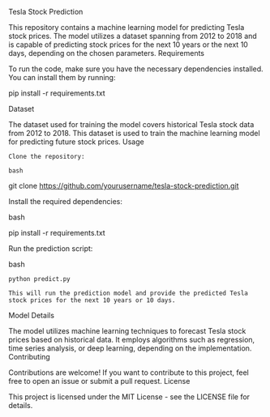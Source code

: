Tesla Stock Prediction

This repository contains a machine learning model for predicting Tesla stock prices. The model utilizes a dataset spanning from 2012 to 2018 and is capable of predicting stock prices for the next 10 years or the next 10 days, depending on the chosen parameters.
Requirements

To run the code, make sure you have the necessary dependencies installed. You can install them by running:

pip install -r requirements.txt

Dataset

The dataset used for training the model covers historical Tesla stock data from 2012 to 2018. This dataset is used to train the machine learning model for predicting future stock prices.
Usage

    Clone the repository:

    bash

git clone https://github.com/yourusername/tesla-stock-prediction.git

Install the required dependencies:

bash

pip install -r requirements.txt

Run the prediction script:

bash

    python predict.py

    This will run the prediction model and provide the predicted Tesla stock prices for the next 10 years or 10 days.

Model Details

The model utilizes machine learning techniques to forecast Tesla stock prices based on historical data. It employs algorithms such as regression, time series analysis, or deep learning, depending on the implementation.
Contributing

Contributions are welcome! If you want to contribute to this project, feel free to open an issue or submit a pull request.
License

This project is licensed under the MIT License - see the LICENSE file for details.
